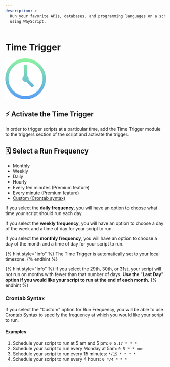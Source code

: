 ```yaml
---
description: >-
  Run your favorite APIs, databases, and programming languages on a schedule,
  using WayScript.
---
```


# Time Trigger

![Run your script periodically.](../../.gitbook/assets/cron.png)

## ⚡ Activate the Time Trigger

In order to trigger scripts at a particular time, add the Time Trigger module to the triggers section of the script and activate the trigger.

## 🗓 Select a Run Frequency

* Monthly
* Weekly
* Daily
* Hourly
* Every ten minutes \(Premium feature\)
* Every minute \(Premium feature\)
* [Custom \(Crontab syntax\)](time-trigger.md#crontab-syntax)

If you select the **daily frequency**, you will have an option to choose what time your script should run each day.

If you select the **weekly frequency**, you will have an option to choose a day of the week and a time of day for your script to run.

If you select the **monthly frequency**, you will have an option to choose a day of the month and a time of day for your script to run.

{% hint style="info" %}
The Time Trigger is automatically set to your local timezone. 
{% endhint %}

{% hint style="info" %}
If you select the 29th, 30th, or 31st, your script will not run on months with fewer than that number of days. **Use the "Last Day" option if you would like your script to run at the end of each month.**
{% endhint %}

### **Crontab Syntax**

If you select the "Custom" option for Run Frequency, you will be able to use [Crontab Syntax](https://en.wikipedia.org/wiki/Cron#CRON_expression) to specify the frequency at which you would like your script to run.

#### Examples

1. Schedule your script to run at 5 am and 5 pm: `0 5,17 * * *`
2. Schedule your script to run every Monday at 5am: `0 5 * * mon`
3. Schedule your script to run every 15 minutes: `*/15 * * * *`
4. Schedule your script to run every 4 hours: `0 */4 * * *`

